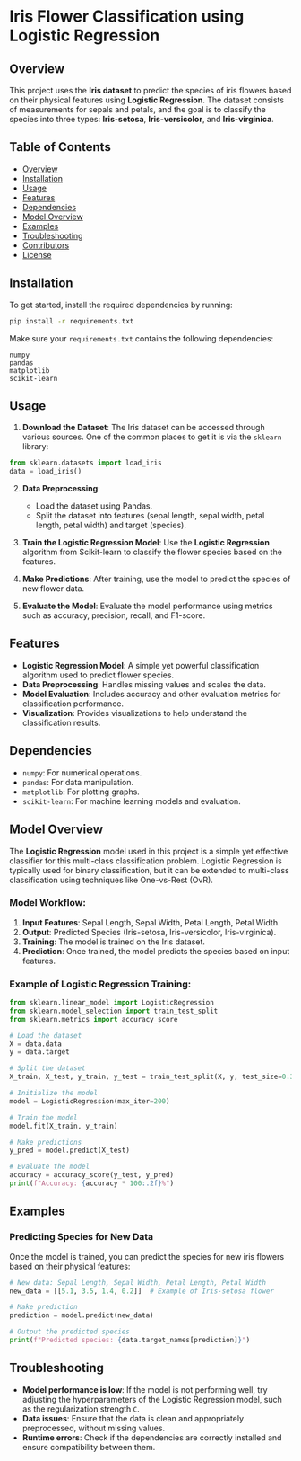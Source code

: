 # Iris Flower Classification using Logistic Regression

## Overview
This project uses the **Iris dataset** to predict the species of iris flowers based on their physical features using **Logistic Regression**. The dataset consists of measurements for sepals and petals, and the goal is to classify the species into three types: **Iris-setosa**, **Iris-versicolor**, and **Iris-virginica**.

## Table of Contents
- [Overview](#-overview)
- [Installation](#-installation)
- [Usage](#-usage)
- [Features](#-features)
- [Dependencies](#-dependencies)
- [Model Overview](#-model-overview)
- [Examples](#-examples)
- [Troubleshooting](#-troubleshooting)
- [Contributors](#-contributors)
- [License](#-license)

## Installation

To get started, install the required dependencies by running:

```bash
pip install -r requirements.txt
```

Make sure your `requirements.txt` contains the following dependencies:

```
numpy
pandas
matplotlib
scikit-learn
```

## Usage

1. **Download the Dataset**:
   The Iris dataset can be accessed through various sources. One of the common places to get it is via the `sklearn` library:

```python
from sklearn.datasets import load_iris
data = load_iris()
```

2. **Data Preprocessing**:
   - Load the dataset using Pandas.
   - Split the dataset into features (sepal length, sepal width, petal length, petal width) and target (species).

3. **Train the Logistic Regression Model**:
   Use the **Logistic Regression** algorithm from Scikit-learn to classify the flower species based on the features.

4. **Make Predictions**:
   After training, use the model to predict the species of new flower data.

5. **Evaluate the Model**:
   Evaluate the model performance using metrics such as accuracy, precision, recall, and F1-score.

## Features

- **Logistic Regression Model**: A simple yet powerful classification algorithm used to predict flower species.
- **Data Preprocessing**: Handles missing values and scales the data.
- **Model Evaluation**: Includes accuracy and other evaluation metrics for classification performance.
- **Visualization**: Provides visualizations to help understand the classification results.

## Dependencies

- `numpy`: For numerical operations.
- `pandas`: For data manipulation.
- `matplotlib`: For plotting graphs.
- `scikit-learn`: For machine learning models and evaluation.

## Model Overview

The **Logistic Regression** model used in this project is a simple yet effective classifier for this multi-class classification problem. Logistic Regression is typically used for binary classification, but it can be extended to multi-class classification using techniques like One-vs-Rest (OvR).

### Model Workflow:
1. **Input Features**: Sepal Length, Sepal Width, Petal Length, Petal Width.
2. **Output**: Predicted Species (Iris-setosa, Iris-versicolor, Iris-virginica).
3. **Training**: The model is trained on the Iris dataset.
4. **Prediction**: Once trained, the model predicts the species based on input features.

### Example of Logistic Regression Training:
```python
from sklearn.linear_model import LogisticRegression
from sklearn.model_selection import train_test_split
from sklearn.metrics import accuracy_score

# Load the dataset
X = data.data
y = data.target

# Split the dataset
X_train, X_test, y_train, y_test = train_test_split(X, y, test_size=0.3, random_state=42)

# Initialize the model
model = LogisticRegression(max_iter=200)

# Train the model
model.fit(X_train, y_train)

# Make predictions
y_pred = model.predict(X_test)

# Evaluate the model
accuracy = accuracy_score(y_test, y_pred)
print(f"Accuracy: {accuracy * 100:.2f}%")
```

## Examples

### Predicting Species for New Data

Once the model is trained, you can predict the species for new iris flowers based on their physical features:

```python
# New data: Sepal Length, Sepal Width, Petal Length, Petal Width
new_data = [[5.1, 3.5, 1.4, 0.2]]  # Example of Iris-setosa flower

# Make prediction
prediction = model.predict(new_data)

# Output the predicted species
print(f"Predicted species: {data.target_names[prediction]}")
```

## Troubleshooting

- **Model performance is low**: If the model is not performing well, try adjusting the hyperparameters of the Logistic Regression model, such as the regularization strength `C`.
- **Data issues**: Ensure that the data is clean and appropriately preprocessed, without missing values.
- **Runtime errors**: Check if the dependencies are correctly installed and ensure compatibility between them.


